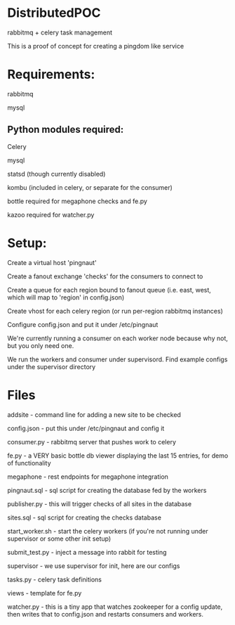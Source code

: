 DistributedPOC
==============
rabbitmq + celery task management

This is a proof of concept for creating a pingdom like service

# Requirements:

rabbitmq

mysql

## Python modules required:
Celery

mysql

statsd (though currently disabled)

kombu (included in celery, or separate for the consumer)

bottle required for megaphone checks and fe.py

kazoo required for watcher.py

# Setup:

Create a virtual host 'pingnaut'

Create a fanout exchange 'checks' for the consumers to connect to

Create a queue for each region bound to fanout queue (i.e. east, west, which will map to 'region' in config.json)

Create vhost for each celery region (or run per-region rabbitmq instances)

Configure config.json and put it under /etc/pingnaut

We're currently running a consumer on each worker node because why not, but you only need one.

We run the workers and consumer under supervisord. Find example configs under the supervisor directory

# Files

addsite - command line for adding a new site to be checked

config.json - put this under /etc/pingnaut and config it

consumer.py - rabbitmq server that pushes work to celery

fe.py - a VERY basic bottle db viewer displaying the last 15 entries, for demo of functionality

megaphone - rest endpoints for megaphone integration

pingnaut.sql - sql script for creating the database fed by the workers

publisher.py - this will trigger checks of all sites in the database

sites.sql - sql script for creating the checks database

start_worker.sh - start the celery workers (if you're not running under supervisor or some other init setup)

submit_test.py - inject a message into rabbit for testing

supervisor - we use supervisor for init, here are our configs

tasks.py - celery task definitions

views - template for fe.py

watcher.py - this is a tiny app that watches zookeeper for a config update, then writes that to config.json and restarts consumers and workers.
